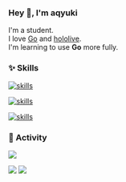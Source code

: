 ### Hey 👋, I'm aqyuki

I'm a student.\
I love [Go](https://go.dev/) and [hololive](https://hololivepro.com/).\
I'm learning to use **Go** more fully.

### ✨ Skills

[
![skills](https://skillicons.dev/icons?theme=dark&i=go,rust,typescript&perline=4)
](https://skillicons.dev)

[
![skills](https://skillicons.dev/icons?theme=dark&i=docker,kubernetes,git,github,githubactions&perline=5)
](https://skillicons.dev)

[
![skills](https://skillicons.dev/icons?theme=dark&i=windows,arch,vscode,bash,discord,cloudflare&perline=5)
](https://skillicons.dev)

### 🎉 Activity

![](https://github-readme-stats.vercel.app/api/top-langs?username=aqyuki&show_icons=true&locale=en&hide_border=true&theme=dark)

![](https://github-profile-summary-cards.vercel.app/api/cards/stats?username=aqyuki&theme=dark)
![](https://github-profile-summary-cards.vercel.app/api/cards/productive-time?username=aqyuki&theme=dark&utcOffset=8)
